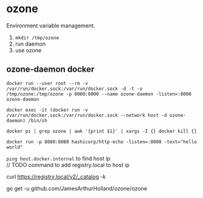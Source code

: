 # ozone
Environment variable management.


1. `mkdir /tmp/ozone`
2. run daemon
3. use ozone
## ozone-daemon docker 
`docker run --user root --rm -v /var/run/docker.sock:/var/run/docker.sock -d -t -v /tmp/ozone:/tmp/ozone -p 8000:8000 --name ozone-daemon -listen=:8000 ozone-daemon`   

`docker exec -it (docker run -v /var/run/docker.sock:/var/run/docker.sock --network host -d ozone-daemon) /bin/sh`   

`docker ps | grep ozone | awk '{print $1}' | xargs -I {} docker kill {}`   

`docker run -p 8080:8080 hashicorp/http-echo -listen=:8080 -text="hello world"`   


`ping host.docker.internal` to find host ip   
// TODO command to add registry.local to host ip

curl https://registry.local/v2/_catalog -k

go get -u github.com/JamesArthurHolland/ozone/ozone